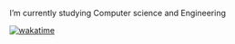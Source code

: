I’m currently studying Computer science and Engineering

[![wakatime](https://wakatime.com/badge/user/5a8a1d09-5390-4d2a-93e0-11e765df28c1.svg)](https://wakatime.com/@5a8a1d09-5390-4d2a-93e0-11e765df28c1)

<!--![](https://hit.yhype.me/github/profile?user_id=59050655)-->

<!---
MassimoSandre/MassimoSandre is a ✨ special ✨ repository because its `README.md` (this file) appears on your GitHub profile.
You can click the Preview link to take a look at your changes.
--->
